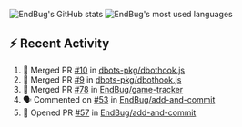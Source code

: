 ![EndBug's GitHub stats](https://github-readme-stats.vercel.app/api?username=endbug&show_icons=true)
![EndBug's most used languages](https://github-readme-stats.vercel.app/api/top-langs/?username=endbug&layout=compact)

## ⚡ Recent Activity

<!--START_SECTION:activity-->
1. 🎉 Merged PR [#10](https://github.com//dbots-pkg/dbothook.js/pull/10) in [dbots-pkg/dbothook.js](https://github.com//dbots-pkg/dbothook.js)
2. 🎉 Merged PR [#9](https://github.com//dbots-pkg/dbothook.js/pull/9) in [dbots-pkg/dbothook.js](https://github.com//dbots-pkg/dbothook.js)
3. 🎉 Merged PR [#78](https://github.com//EndBug/game-tracker/pull/78) in [EndBug/game-tracker](https://github.com//EndBug/game-tracker)
4. 🗣 Commented on [#53](https://github.com//EndBug/add-and-commit/issues/53) in [EndBug/add-and-commit](https://github.com//EndBug/add-and-commit)
5. 💪 Opened PR [#57](https://github.com//EndBug/add-and-commit/pull/57) in [EndBug/add-and-commit](https://github.com//EndBug/add-and-commit)
<!--END_SECTION:activity-->

<!--
**EndBug/EndBug** is a ✨ _special_ ✨ repository because its `README.md` (this file) appears on your GitHub profile.

Here are some ideas to get you started:

- 🔭 I’m currently working on ...
- 🌱 I’m currently learning ...
- 👯 I’m looking to collaborate on ...
- 🤔 I’m looking for help with ...
- 💬 Ask me about ...
- 📫 How to reach me: ...
- 😄 Pronouns: ...
- ⚡ Fun fact: ...
-->

